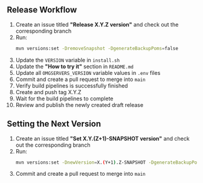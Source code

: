 ## Release Workflow

1. Create an issue titled **"Release X.Y.Z version"** and check out the corresponding branch
2. Run:
   ```bash
   mvn versions:set -DremoveSnapshot -DgenerateBackupPoms=false
   ```
3. Update the `VERSION` variable in `install.sh`
4. Update the **"How to try it"** section in `README.md`
5. Update all `OMGSERVERS_VERSION` variable values in `.env` files
6. Commit and create a pull request to merge into `main`
7. Verify build pipelines is successfully finished
8. Create and push tag X.Y.Z
9. Wait for the build pipelines to complete
10. Review and publish the newly created draft release

## Setting the Next Version

1. Create an issue titled **"Set X.Y.(Z+1)-SNAPSHOT version"** and check out the corresponding branch
2. Run:
   ```bash
   mvn versions:set -DnewVersion=X.(Y+1).Z-SNAPSHOT -DgenerateBackupPoms=false
   ```
3. Commit and create a pull request to merge into `main`
